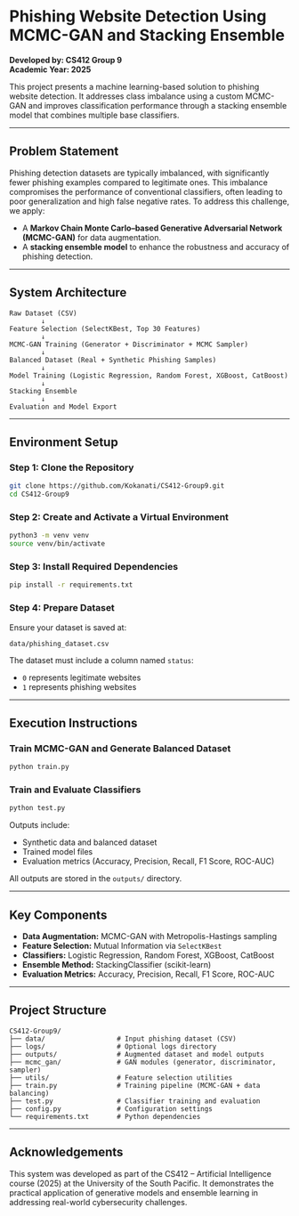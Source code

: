 # Phishing Website Detection Using MCMC-GAN and Stacking Ensemble

**Developed by: CS412 Group 9**  
**Academic Year: 2025**

This project presents a machine learning-based solution to phishing website detection. It addresses class imbalance using a custom MCMC-GAN and improves classification performance through a stacking ensemble model that combines multiple base classifiers.

---

## Problem Statement

Phishing detection datasets are typically imbalanced, with significantly fewer phishing examples compared to legitimate ones. This imbalance compromises the performance of conventional classifiers, often leading to poor generalization and high false negative rates. To address this challenge, we apply:

- A **Markov Chain Monte Carlo–based Generative Adversarial Network (MCMC-GAN)** for data augmentation.
- A **stacking ensemble model** to enhance the robustness and accuracy of phishing detection.

---

## System Architecture

```
Raw Dataset (CSV)
        ↓
Feature Selection (SelectKBest, Top 30 Features)
        ↓
MCMC-GAN Training (Generator + Discriminator + MCMC Sampler)
        ↓
Balanced Dataset (Real + Synthetic Phishing Samples)
        ↓
Model Training (Logistic Regression, Random Forest, XGBoost, CatBoost)
        ↓
Stacking Ensemble
        ↓
Evaluation and Model Export
```

---

## Environment Setup

### Step 1: Clone the Repository

```bash
git clone https://github.com/Kokanati/CS412-Group9.git
cd CS412-Group9
```

### Step 2: Create and Activate a Virtual Environment

```bash
python3 -m venv venv
source venv/bin/activate
```

### Step 3: Install Required Dependencies

```bash
pip install -r requirements.txt
```

### Step 4: Prepare Dataset

Ensure your dataset is saved at:

```
data/phishing_dataset.csv
```

The dataset must include a column named `status`:
- `0` represents legitimate websites
- `1` represents phishing websites

---

## Execution Instructions

### Train MCMC-GAN and Generate Balanced Dataset

```bash
python train.py
```

### Train and Evaluate Classifiers

```bash
python test.py
```

Outputs include:
- Synthetic data and balanced dataset
- Trained model files
- Evaluation metrics (Accuracy, Precision, Recall, F1 Score, ROC-AUC)

All outputs are stored in the `outputs/` directory.

---

## Key Components

- **Data Augmentation:** MCMC-GAN with Metropolis-Hastings sampling
- **Feature Selection:** Mutual Information via `SelectKBest`
- **Classifiers:** Logistic Regression, Random Forest, XGBoost, CatBoost
- **Ensemble Method:** StackingClassifier (scikit-learn)
- **Evaluation Metrics:** Accuracy, Precision, Recall, F1 Score, ROC-AUC

---

## Project Structure

```
CS412-Group9/
├── data/                  # Input phishing dataset (CSV)
├── logs/                  # Optional logs directory
├── outputs/               # Augmented dataset and model outputs
├── mcmc_gan/              # GAN modules (generator, discriminator, sampler)
├── utils/                 # Feature selection utilities
├── train.py               # Training pipeline (MCMC-GAN + data balancing)
├── test.py                # Classifier training and evaluation
├── config.py              # Configuration settings
└── requirements.txt       # Python dependencies
```

---

## Acknowledgements

This system was developed as part of the CS412 – Artificial Intelligence course (2025) at the University of the South Pacific. It demonstrates the practical application of generative models and ensemble learning in addressing real-world cybersecurity challenges.
